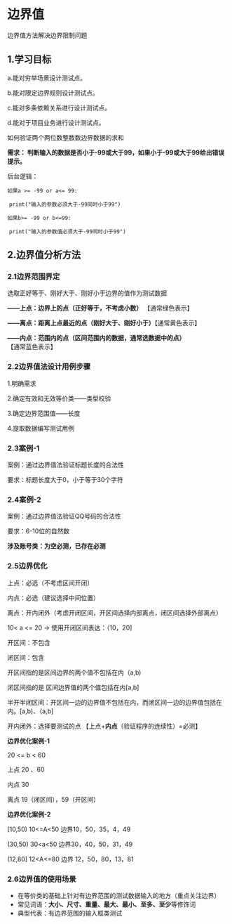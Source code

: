 # 边界值

边界值方法解决边界限制问题 

## 1.学习目标

a.能对穷举场景设计测试点。

b.能对限定边界规则设计测试点。

c.能对多条依赖关系进行设计测试点。

d.能对于项目业务进行设计测试点。





如何验证两个两位数整数数边界数据的求和

**需求： 判断输入的数据是否小于-99或大于99，如果小于-99或大于99给出错误提示。**

后台逻辑：

`如果a >= -99 or a<= 99:`

​	`print("输入的参数必须大于-99同时小于99")`

`如果b>= -99 or b<=99:`

​	`print("输入的参数值必须大于-99同时小于99")`



## 2.边界值分析方法

### 2.1边界范围界定

选取正好等于、刚好大于、刚好小于边界的值作为测试数据

**——上点：边界上的点（正好等于，不考虑小数）**  【通常绿色表示】

**——离点：距离上点最近的点（刚好大于、刚好小于）**【通常黄色表示】

**——内点：范围内的点（区间范围内的数据，通常选数据中的点）**【通常蓝色表示】





### 2.2边界值法设计用例步骤

1.明确需求

2.确定有效和无效等价类——类型校验

3.确定边界范围值——长度

4.提取数据编写测试用例



### 2.3案例-1

案例：通过边界值法验证标题长度的合法性

要求：标题长度大于0，小于等于30个字符



### 2.4案例-2

案例：通过边界值法验证QQ号码的合法性

要求：6-10位的自然数



**涉及账号类：为空必测，已存在必测**



### 2.5边界优化

上点：必选（不考虑区间开闭）

内点：必选（建议选择中间位置）

离点：开内闭外（考虑开闭区间，开区间选择内部离点，闭区间选择外部离点）



10< a <= 20  → 使用开闭区间表达：（10，20]

开区间：不包含

闭区间：包含



开区间指的是区间边界的两个值不包括在内（a,b)

闭区间指的是 区间边界值的两个值包括在内[a,b]

半开半闭区间：开区间一边的边界值不包括在内，而闭区间一边的边界值包括在内。[a,b)、（a,b]



开内闭外：选择要测试的点 【上点+**内点**（验证程序的连续性）=必测】  



**边界优化案例-1**

20 <= b < 60

上点 20 、60

内点 30

离点 19（闭区间），59（开区间）



**边界优化案例-2**

[10,50)   10<=A<50       边界10，50，35，4，49

(30,50)   30<a<50         边界30，40，50，31，49

(12,80]   12<A<=80       边界 12，50，80，13，81



### 2.6边界值的使用场景

- 在等价类的基础上针对有边界范围的测试数据输入的地方（重点关注边界）
- 常见词语：**大小、尺寸、重量、最大、最小、至多、至少**等修饰词
- 典型代表：有边界范围的输入框类测试

